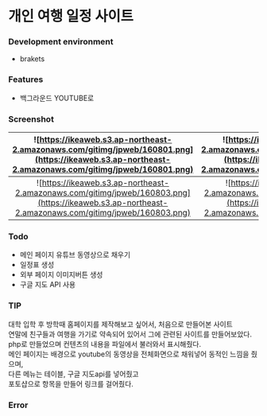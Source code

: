 # 개인 여행 일정 사이트
### Development environment
- brakets

### Features
- 백그라운드 YOUTUBE로 

### Screenshot
| ![https://ikeaweb.s3.ap-northeast-2.amazonaws.com/gitimg/jpweb/160801.png](https://ikeaweb.s3.ap-northeast-2.amazonaws.com/gitimg/jpweb/160801.png) | ![https://ikeaweb.s3.ap-northeast-2.amazonaws.com/gitimg/jpweb/160802.png](https://ikeaweb.s3.ap-northeast-2.amazonaws.com/gitimg/jpweb/160802.png) |
|:---:|:---:|
| ![https://ikeaweb.s3.ap-northeast-2.amazonaws.com/gitimg/jpweb/160803.png](https://ikeaweb.s3.ap-northeast-2.amazonaws.com/gitimg/jpweb/160803.png) | ![https://ikeaweb.s3.ap-northeast-2.amazonaws.com/gitimg/jpweb/160804.png](https://ikeaweb.s3.ap-northeast-2.amazonaws.com/gitimg/jpweb/160804.png) |

### Todo
- 메인 페이지 유튜브 동영상으로 채우기
- 일정표 생성
- 외부 페이지 이미지버튼 생성
- 구글 지도 API 사용

### TIP
대학 입학 후 방학때 홈페이지를 제작해보고 싶어서, 처음으로 만들어본 사이트      
연말에 친구들과 여행을 가기로 약속되어 있어서 그에 관련된 사이트를 만들어보았다.      
php로 만들었으며 컨텐츠의 내용을 파일에서 불러와서 표시해줬다.      
메인 페이지는 배경으로 youtube의 동영상을 전체화면으로 채워넣어 동적인 느낌을 줬으며,      
다른 메뉴는 테이블, 구글 지도api를 넣어줬고      
포토샵으로 항목을 만들어 링크를 걸어줬다.      

### Error







